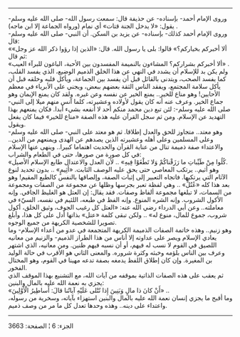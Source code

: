 ------------------------------------------------------------------------

وروى الإمام أحمد- بإسناده- عن حذيفة قال: سمعت رسول الله- صلى الله عليه
وسلم- يقول: «لا يدخل الجنة قتات» أي نمام (ورواه الجماعة إلا ابن ماجه)
.  
وروى الإمام أحمد كذلك- بإسناده- عن يزيد بن السكن. أن النبي- صلى الله
عليه وسلم- قال:  
«ألا أخبركم بخياركم؟» قالوا: بلى يا رسول الله. قال: «الذين إذا رؤوا ذكر
الله عز وجل» ثم قال:  
«ألا أخبركم بشراركم؟ المشاءون بالنميمة المفسدون بين الأحبة، الباغون
للبرآء العيب» .  
ولم يكن بد للإسلام أن يشدد في النهي عن هذا الخلق الذميم الوضيع، الذي
يفسد القلب، كما يفسد الصحب، ويتدنى بالقائل قبل أن يفسد بين الجماعة،
ويأكل قلبه وخلقه قبل أن يأكل سلامة المجتمع، ويفقد الناس الثقة بعضهم
ببعض، ويجني على الأبرياء في معظم الأحايين! وهو مناع للخير.. يمنع الخير
عن نفسه وعن غيره. ولقد كان يمنع الإيمان وهو جماع الخير. وعرف عنه أنه كان
يقول لأولاده وعشيرته، كلما آنس منهم ميلا إلى النبي- صلى الله عليه وسلم-:
لئن تبع دين محمد منكم أحد لا أنفعه بشيء أبدا. فكان يمنعهم بهذا التهديد
عن الإسلام. ومن ثم سجل القرآن عليه هذه الصفة «مناع للخير» فيما كان يفعل
ويقول.  
وهو معتد.. متجاوز للحق والعدل إطلاقا. ثم هو معتد على النبي- صلى الله
عليه وسلم- وعلى المسلمين وعلى أهله وعشيرته الذين يصدهم عن الهدى ويمنعهم
من الدين.. والاعتداء صفة ذميمة تنال من عناية القرآن والحديث اهتماما
كبيرا.. وينهى عنها الإسلام في كل صورة من صورها، حتى في الطعام والشراب:  
«كُلُوا مِنْ طَيِّباتِ ما رَزَقْناكُمْ وَلا تَطْغَوْا فِيهِ» .. لأن العدل والاعتدال طابع
الإسلام الأصيل.  
وهو أثيم.. يرتكب المعاصي حتى يحق عليه الوصف الثابت. «أَثِيمٍ» .. بدون تحديد
لنوع الآثام التي يرتكبها. فاتجاه التعبير إلى إثبات الصفة، وإلصاقها
بالنفس كالطبع المقيم! وهو بعد هذا كله «عُتُلٍّ» .. وهي لفظة تعبر بجرسها
وظلها عن مجموعة من الصفات ومجموعة من السمات، لا تبلغها مجموعة ألفاظ
وصفات. فقد يقال: إن العتل هو الغليظ الجافي. وإنه الأكول الشروب. وإنه
الشره المنوع. وإنه الفظ في طبعه، اللئيم في نفسه، السيّء في معاملته.. وعن
أبي الدرداء رضي الله عنه: «العتل كل رغيب الجوف، وثيق الخلق، أكول شروب،
جموع للمال، منوع له» .. ولكن تبقى كلمة «عتل» بذاتها أدل على كل هذا،
وأبلغ تصويرا للشخصية الكريهة من جميع الوجوه.  
وهو زنيم.. وهذه خاتمة الصفات الذميمة الكريهة المتجمعة في عدو من أعداء
الإسلام- وما يعادي الإسلام ويصر على عداوته إلا أناس من هذا الطراز
الذميم- والزنيم من معانيه اللصيق في القوم لا نسب له فيهم، أو أن نسبه
فيهم ظنين. ومن معانيه، الذي اشتهر وعرف بين الناس بلؤمه وخبثه وكثرة
شروره. والمعنى الثاني هو الأقرب في حالة الوليد بن المغيرة. وإن كان إطلاق
اللفظ يدمغه بصفة تدعه مهينا في القوم، وهو المختال الفخور.  
ثم يعقب على هذه الصفات الذاتية بموقفه من آيات الله، مع التشنيع بهذا
الموقف الذي يجزي به نعمة الله عليه بالمال والبنين:  
«أَنْ كانَ ذا مالٍ وَبَنِينَ إِذا تُتْلى عَلَيْهِ آياتُنا قالَ: أَساطِيرُ الْأَوَّلِينَ» ..  
وما أقبح ما يجزي إنسان نعمة الله عليه بالمال والبنين استهزاء بآياته،
وسخرية من رسوله، واعتداء على دينه.. وهذه وحدها تعدل كل ما مر من وصف
ذميم.

------------------------------------------------------------------------

الجزء: 6 ¦ الصفحة: 3663
